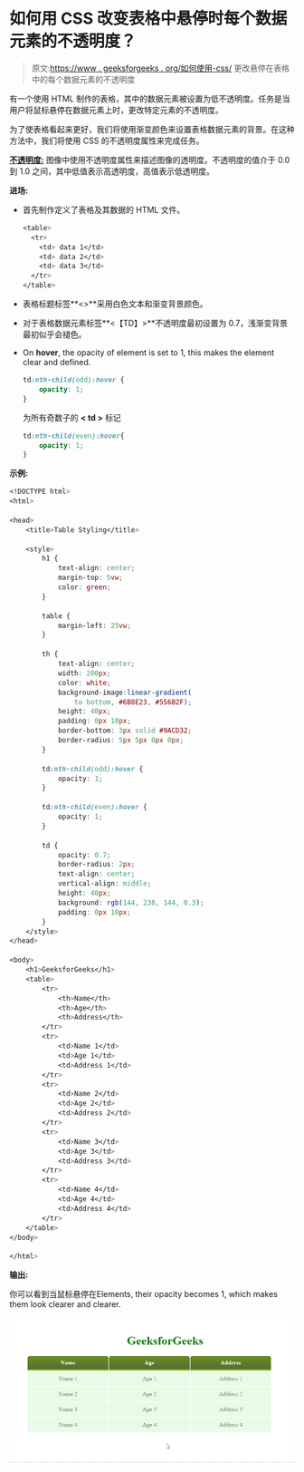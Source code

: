 # 如何用 CSS 改变表格中悬停时每个数据元素的不透明度？

> 原文:[https://www . geeksforgeeks . org/如何使用-css/](https://www.geeksforgeeks.org/how-to-change-opacity-of-every-data-element-on-hover-in-a-table-using-css/) 更改悬停在表格中的每个数据元素的不透明度

有一个使用 HTML 制作的表格，其中的数据元素被设置为低不透明度。任务是当用户将鼠标悬停在数据元素上时，更改特定元素的不透明度。

为了使表格看起来更好，我们将使用渐变颜色来设置表格数据元素的背景。在这种方法中，我们将使用 CSS 的不透明度属性来完成任务。

**[不透明度:](https://www.geeksforgeeks.org/html-dom-style-opacity-property/)** 图像中使用不透明度属性来描述图像的透明度。不透明度的值介于 0.0 到 1.0 之间，其中低值表示高透明度，高值表示低透明度。

**进场:**

*   首先制作定义了表格及其数据的 HTML 文件。

    ```css
    <table>
      <tr>
        <td> data 1</td>
        <td> data 2</td>
        <td> data 3</td>
      </tr>
    </table>

    ```

*   表格标题标签**<>**采用白色文本和渐变背景颜色。
*   对于表格数据元素标签**<【TD】>**不透明度最初设置为 0.7，浅渐变背景最初似乎会褪色。
*   On **hover**, the opacity of element is set to 1, this makes the element clear and defined.

    ```css
    td:nth-child(odd):hover {
        opacity: 1;
    }

    ```

    为所有奇数子的 **< td >** 标记

    ```css
    td:nth-child(even):hover{
        opacity: 1;
    }

    ```

**示例:**

```css
<!DOCTYPE html>
<html>

<head>
    <title>Table Styling</title>

    <style>
        h1 {
            text-align: center;
            margin-top: 5vw;
            color: green;
        }

        table {
            margin-left: 25vw;
        }

        th {
            text-align: center;
            width: 200px;
            color: white;
            background-image:linear-gradient(
                to bottom, #6B8E23, #556B2F);
            height: 40px;
            padding: 0px 10px;
            border-bottom: 3px solid #9ACD32;
            border-radius: 5px 5px 0px 0px;
        }

        td:nth-child(odd):hover {
            opacity: 1;
        }

        td:nth-child(even):hover {
            opacity: 1;
        }

        td {
            opacity: 0.7;
            border-radius: 2px;
            text-align: center;
            vertical-align: middle;
            height: 40px;
            background: rgb(144, 238, 144, 0.3);
            padding: 0px 10px;
        }
    </style>
</head>

<body>
    <h1>GeeksforGeeks</h1>
    <table>
        <tr>
            <th>Name</th>
            <th>Age</th>
            <th>Address</th>
        </tr>
        <tr>
            <td>Name 1</td>
            <td>Age 1</td>
            <td>Address 1</td>
        </tr>
        <tr>
            <td>Name 2</td>
            <td>Age 2</td>
            <td>Address 2</td>
        </tr>
        <tr>
            <td>Name 3</td>
            <td>Age 3</td>
            <td>Address 3</td>
        </tr>
        <tr>
            <td>Name 4</td>
            <td>Age 4</td>
            <td>Address 4</td>
        </tr>
    </table>
</body>

</html>
```

**输出:**

你可以看到当鼠标悬停在Elements, their opacity becomes 1, which makes them look clearer and clearer.

![](img/244700a3539d4549e674e2c8fa42e0d5.png)
